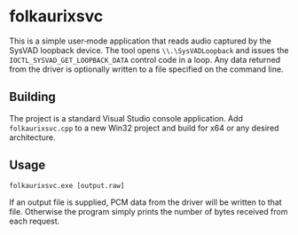 # folkaurixsvc

This is a simple user‑mode application that reads audio captured by the
SysVAD loopback device.  The tool opens `\\.\SysVADLoopback` and issues
the `IOCTL_SYSVAD_GET_LOOPBACK_DATA` control code in a loop.  Any data
returned from the driver is optionally written to a file specified on
the command line.

## Building
The project is a standard Visual Studio console application.  Add
`folkaurixsvc.cpp` to a new Win32 project and build for x64 or any
desired architecture.

## Usage
```
folkaurixsvc.exe [output.raw]
```
If an output file is supplied, PCM data from the driver will be written
to that file.  Otherwise the program simply prints the number of bytes
received from each request.
